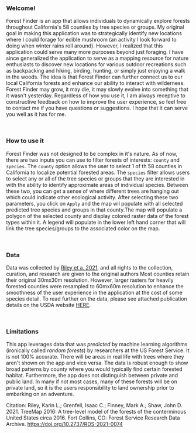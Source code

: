 

### Welcome!

Forest Finder is an app that allows individuals to dynamically explore forests 
throughout California's 58 counties by tree species or groups. My original goal in making this 
application was to strategically identify new locations where I could forage for edible mushroom
(an activity I look forward to doing when winter rains roll around). However, I realized that this
application could serve many more purposes beyond just foraging. I have since generalized the application to serve as
a mapping resource for nature enthusiasts to discover new locations for various outdoor recreations 
such as backpacking and hiking, birding, hunting, or simply just enjoying a walk in the woods. 
The idea is that Forest Finder can further connect us to our local California forests and enhance our ability
to interact with wilderness. Forest Finder may grow, it may die, it may slowly evolve into something that it
wasn't yesterday. Regardless of how you use it, I am always receptive to constructive feedback on how to improve the user 
experience, so feel free to contact me if you have questions or suggestions. I hope that it can serve you well as it has for me.

<br>


### How to use it

Forest Finder was not designed to be complex in it's nature. As of now, there are two inputs you can use to filter
forests of interests: `county` and `species`. The `county` option allows the user to select 1 of th 58 counties in
California to localize potential forested areas. The `species` filter allows users to select any or all of the tree 
species or groups that they are interested in with the ability to identify approximate areas of individual species. 
Between these two, you can get a sense of where different trees are hanging out which could indicate other ecological 
activity.  After selecting these two parameters, you click on `Apply` and the map wil populate with all selected predicted 
tree species and groups in that county.The map will populate a polygon of the selected county and display colored raster data 
of the forest types within it. A legend will populate in the lower left hand corner that will link the tree species/groups to 
the associated color on the map.

<br>


### Data


Data was collected by [Riley et a. 2021](https://www.fs.usda.gov/rds/archive/catalog/RDS-2021-0074), and all rights to the collection, curation, and research are given to the original authors 
Most counties retain their original 30mx30m resolution. However, larger rasters for heavily forested counties were resampled  to 60mx60m resolution to enhance the smoothness of the user 
experience in the application at the cost of some species detail. To read further on the data, please see attached publication details on the USDA website [HERE](https://data.fs.usda.gov/geodata/rastergateway/treemap/index.php).

<br> 

### Limitations

This app leverages data that was *predicted* by machine learning algorithms (ironically called *random forests*) by researchers 
at the US Forest Service. It is not 100% accurate. There will be areas in real life with trees where they aren't shown on the app and vice
versa. The data is robust enough to show broad patterns by county where you would typically find certain forested habitat.
Furthermore, the app does not distinguish between private and public land. In many if not most cases, many of these forests
will be on private land, so it is the users responsibility to land ownership prior to embarking on an adventure.


Citation:
Riley, Karin L.; Grenfell, Isaac C.; Finney, Mark A.; Shaw, John D. 2021. TreeMap 2016: A tree-level model of the forests of the conterminous United States circa 2016. Fort Collins, CO: Forest Service Research Data Archive. https://doi.org/10.2737/RDS-2021-0074

